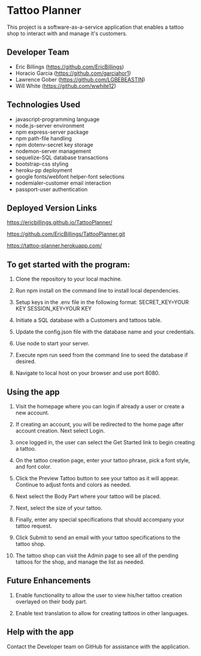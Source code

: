 # Tattoo Planner


This project is a software-as-a-service application that enables a tattoo shop to interact with and manage it's customers.

## Developer Team
* Eric Billings (https://github.com/EricBillings)
* Horacio Garcia (https://github.com/garciahor1)
* Lawrence Gober (https://github.com/LGBEBEASTIN)
* Will White (https://github.com/wwhite12)


## Technologies Used

* javascript-programming language
* node.js-server environment
* npm express-server package
* npm path-file handling
* npm dotenv-secret key storage
* nodemon-server management
* sequelize-SQL database transactions
* bootstrap-css styling
* heroku-pp deployment
* google fonts/webfont helper-font selections
* nodemialer-customer email interaction
* passport-user authentication


## Deployed Version Links
<https://ericbillings.github.io/TattooPlanner/>

<https://github.com/EricBillings/TattooPlanner.git>

<https://tattoo-planner.herokuapp.com/>

## To get started with the program: 


1. Clone the repository to your local machine.

1. Run npm install on the command line to install local dependencies. 

1. Setup keys in the .env file in the following format:
SECRET_KEY=YOUR KEY
SESSION_KEY=YOUR KEY

1. Initiate a SQL database with a Customers and tattoos table.
 
1. Update the config.json file with the database name and your credentials.

1. Use node to start your server.

1. Execute npm run seed from the command line to seed the database if desired.

1. Navigate to local host on your browser and use port 8080.


## Using the app

1.  Visit the homepage where you can login if already a user or create a new account.

1.  If creating an account, you will be redirected to the home page after account creation. Next select Login.

1.  once logged in, the user can select the Get Started link to begin creating a tattoo. 

1.  On the tattoo creation page, enter your tattoo phrase, pick a font style, and font color.

1. Click the Preview Tattoo button to see your tattoo as it will appear.  Continue to adjust fonts and colors as needed.

1.  Next select the Body Part where your tattoo will be placed.

1.  Next, select the size of your tattoo.

1.  Finally, enter any special specifications that should accompany your tattoo request.

1.  Click Submit to send an email with your tattoo specifications to the tattoo shop.

1.  The tattoo shop can visit the Admin page to see all of the pending tattoos for the shop, and manage the list as needed.

## Future Enhancements

1.  Enable functionality to allow the user to view his/her tattoo creation overlayed on their body part.

1.  Enable text translation to allow for creating tattoos in other languages.




## Help with the app

Contact the Developer team on GitHub for assistance with the application.

